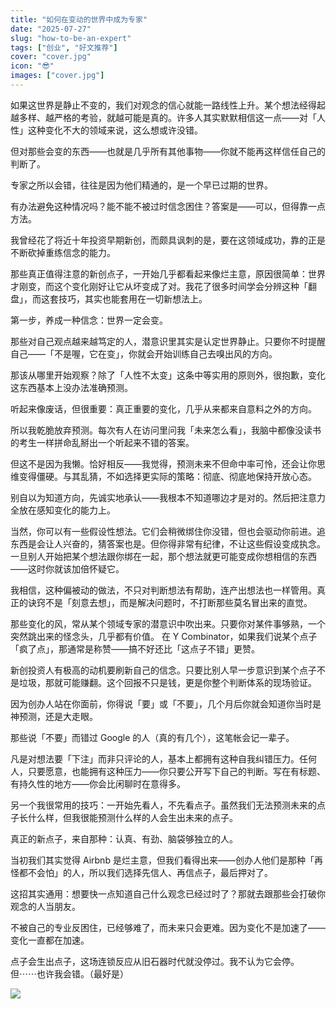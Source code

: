 ```yaml
---
title: "如何在变动的世界中成为专家"
date: "2025-07-27"
slug: "how-to-be-an-expert"
tags: ["创业", "好文推荐"]
cover: "cover.jpg"
icon: "😎"
images: ["cover.jpg"]
---
```

如果这世界是静止不变的，我们对观念的信心就能一路线性上升。某个想法经得起越多样、越严格的考验，就越可能是真的。许多人其实默默相信这一点——对「人性」这种变化不大的领域来说，这么想或许没错。



但对那些会变的东西——也就是几乎所有其他事物——你就不能再这样信任自己的判断了。



专家之所以会错，往往是因为他们精通的，是一个早已过期的世界。



有办法避免这种情况吗？能不能不被过时信念困住？答案是——可以，但得靠一点方法。



我曾经花了将近十年投资早期新创，而颇具讽刺的是，要在这领域成功，靠的正是不断砍掉重练信念的能力。



那些真正值得注意的新创点子，一开始几乎都看起来像烂主意，原因很简单：世界才刚变，而这个变化刚好让它从坏变成了对。我花了很多时间学会分辨这种「翻盘」，而这套技巧，其实也能套用在一切新想法上。



第一步，养成一种信念：世界一定会变。



那些对自己观点越来越笃定的人，潜意识里其实是认定世界静止。只要你不时提醒自己——「不是喔，它在变」，你就会开始训练自己去嗅出风的方向。



那该从哪里开始观察？除了「人性不太变」这条中等实用的原则外，很抱歉，变化这东西基本上没办法准确预测。



听起来像废话，但很重要：真正重要的变化，几乎从来都来自意料之外的方向。



所以我乾脆放弃预测。每次有人在访问里问我「未来怎么看」，我脑中都像没读书的考生一样拼命乱掰出一个听起来不错的答案。



但这不是因为我懒。恰好相反——我觉得，预测未来不但命中率可怜，还会让你思维变得僵硬。与其乱猜，不如选择更实际的策略：彻底、彻底地保持开放心态。



别自以为知道方向，先诚实地承认——我根本不知道哪边才是对的。然后把注意力全放在感知变化的能力上。



当然，你可以有一些假设性想法。它们会稍微绑住你没错，但也会驱动你前进。追东西是会让人兴奋的，猜答案也是。但你得非常有纪律，不让这些假设变成执念。
一旦别人开始把某个想法跟你绑在一起，那个想法就更可能变成你想相信的东西——这时你就该加倍怀疑它。



我相信，这种偏被动的做法，不只对判断想法有帮助，连产出想法也一样管用。真正的诀窍不是「刻意去想」，而是解决问题时，不打断那些莫名冒出来的直觉。



那些变化的风，常从某个领域专家的潜意识中吹出来。只要你对某件事够熟，一个突然跳出来的怪念头，几乎都有价值。
在 Y Combinator，如果我们说某个点子「疯了点」，那通常是称赞——搞不好还比「这点子不错」更赞。



新创投资人有极高的动机要刷新自己的信念。只要比别人早一步意识到某个点子不是垃圾，那就可能赚翻。这个回报不只是钱，更是你整个判断体系的现场验证。



因为创办人站在你面前，你得说「要」或「不要」，几个月后你就会知道你当时是神预测，还是大走眼。



那些说「不要」而错过 Google 的人（真的有几个），这笔帐会记一辈子。



凡是对想法要「下注」而非只评论的人，基本上都拥有这种自我纠错压力。任何人，只要愿意，也能拥有这种压力——你只要公开写下自己的判断。写在有标题、有持久性的地方——你会比闲聊时在意得多。



另一个我很常用的技巧：一开始先看人，不先看点子。虽然我们无法预测未来的点子长什么样，但我很能预测什么样的人会生出未来的点子。



真正的新点子，来自那种：认真、有劲、脑袋够独立的人。



当初我们其实觉得 Airbnb 是烂主意，但我们看得出来——创办人他们是那种「再怪都不会怕」的人，所以我们选择先信人、再信点子，最后押对了。



这招其实通用：想要快一点知道自己什么观念已经过时了？那就去跟那些会打破你观念的人当朋友。



不被自己的专业反困住，已经够难了，而未来只会更难。因为变化不是加速了——变化一直都在加速。



点子会生出点子，这场连锁反应从旧石器时代就没停过。我不认为它会停。
但⋯⋯也许我会错。（最好是）




![](https://prod-files-secure.s3.us-west-2.amazonaws.com/112d0858-5090-4d34-a606-b75eb8d65fd2/46476355-9cf3-4e99-9b7a-3531bc426380/1000202064.png?X-Amz-Algorithm=AWS4-HMAC-SHA256&X-Amz-Content-Sha256=UNSIGNED-PAYLOAD&X-Amz-Credential=ASIAZI2LB4662YCOIDYF%2F20250905%2Fus-west-2%2Fs3%2Faws4_request&X-Amz-Date=20250905T171143Z&X-Amz-Expires=3600&X-Amz-Security-Token=IQoJb3JpZ2luX2VjEBEaCXVzLXdlc3QtMiJIMEYCIQCuEHp%2FyLSDvtMxAYiM87%2BFw5efBQj2hj1ZYLP4zPm50AIhAJys8kdBphf4WkechtRrrt%2BwbIhqZQoZ8WK9hRKze2ZjKv8DCHkQABoMNjM3NDIzMTgzODA1IgyV3Im3mInYldIGhKcq3APKlv8fv1UDjDWmXmw65A9yZaACr9TVJyJrMtV1CzEirSy6WSLo%2BnFER6yJsbccLEnYUy%2FHGHS2UA%2BSDwIqVsylO0E%2BnoHgBcF4i8511G%2BLCBWTTc3DnDCFXZ5NinJ0RwyeFah4OBf3328%2B5%2BhZEf7IghMCkn59tQMNQIKXBjPX2XGeUwn2F5CAGDYsqPgdBICSWgYXGGfkFWuw88jcL6XEdn7rFHnUaGtBpUBeFXeXJ0fIGc%2F74JW0ypvGsFGaShxGRU3SPUdKHVshtknq8UxaWCVIWVD4FcobH62%2BOqf8dM1zSfWqDC1f%2FoPtv1OVB5YMx0BHoUT1Jp8%2FgUkKs8ta%2FOTlNSykc6%2BUSkEBg0VaqFOau%2FgC%2F9q%2BCCGdDM0XGLICPfZZf6lyUp0sFz0ErJllZkNvQz5Z9BXld6Ef7UtENEXBw1bLx0%2FdkpnCsKNmRVN9wpKViIY50c5bzosT%2BYLhD%2BRDa3AdaA6RvGnbIMHIXhgb1CwhYZsvpqP46400G4iqMKi%2FUUIS7%2BsK9a0CJ2mTVSoxe3Jd6k9l4j4u0aVp1GmPM6apITO0ofRdhmGXab0Ok5zjxBTcZ0efZjIn%2FPNvWEOfyx8%2FZSticUgeZLhwY9h5twygYucIAl84ETD1muzFBjqkAZoPJRkynMu6ncnDk5jcX2ehsP42DaFWfW8OFSsCSA5KQJIwkhiy85YJyAxGTBOuOYw2qSUlfXSXl3e06y2qvC4qMdfyoVvP40ylJ71s46z1WHAGAJHzYsXMMF3RMXKnOL%2FcmTnICO4bBslgExm8yJp0OuE7m0aacy%2ButEIEm45CAfZnBh%2FKp7%2FN2Bm7oxc%2Bixc4J3BhTAD0czkkLf%2BYXKWGOB8y&X-Amz-Signature=87b3584eb022bcaeb3cc21879428a6a669b3ceb2d744f1ed2f09af2b5654aefa&X-Amz-SignedHeaders=host&x-amz-checksum-mode=ENABLED&x-id=GetObject)


